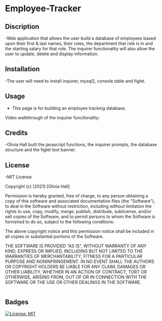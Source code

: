 # Employee-Tracker

## Discription

-Web application that allows the user build a database of employees based upon their first & last names, their roles, the department that role is in and the starting salary for that role. The inquirer funcitonality will also allow the user to update, delete and display information.

## Installation

-The user will need to install inquirer, mysql2, console.table and figlet.

## Usage

- This page is for building an employee tracking database.

Video walkthrough of the inquirer funcitonality:

## Credits

-Olivia Hall built the javascript functions, the inquirer prompts, the database structure and the figlet text banner.

## License

-MIT License

Copyright (c) [2021] [Olivia Hall]

Permission is hereby granted, free of charge, to any person obtaining a copy
of this software and associated documentation files (the "Software"), to deal
in the Software without restriction, including without limitation the rights
to use, copy, modify, merge, publish, distribute, sublicense, and/or sell
copies of the Software, and to permit persons to whom the Software is
furnished to do so, subject to the following conditions:

The above copyright notice and this permission notice shall be included in all
copies or substantial portions of the Software.

THE SOFTWARE IS PROVIDED "AS IS", WITHOUT WARRANTY OF ANY KIND, EXPRESS OR
IMPLIED, INCLUDING BUT NOT LIMITED TO THE WARRANTIES OF MERCHANTABILITY,
FITNESS FOR A PARTICULAR PURPOSE AND NONINFRINGEMENT. IN NO EVENT SHALL THE
AUTHORS OR COPYRIGHT HOLDERS BE LIABLE FOR ANY CLAIM, DAMAGES OR OTHER
LIABILITY, WHETHER IN AN ACTION OF CONTRACT, TORT OR OTHERWISE, ARISING FROM,
OUT OF OR IN CONNECTION WITH THE SOFTWARE OR THE USE OR OTHER DEALINGS IN THE
SOFTWARE.

```

```

## Badges

[![License: MIT](https://img.shields.io/badge/License-MIT-yellow.svg)](https://opensource.org/licenses/MIT)
